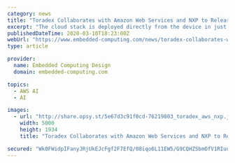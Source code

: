 ```yaml
---
category: news
title: "Toradex Collaborates with Amazon Web Services and NXP to Release Apalis AI Vision Starter Kit for the i.MX 8 Applications Processor"
excerpt: "The cloud stack is deployed directly from the device in just a few steps via AWS CloudFormation as a dedicated AWS instance. AWS enabled the NXP i.MX 8 applications processor as a target for Amazon SageMaker Neo. Amazon SageMaker Neo allows developers to optimize a ML model for a certain device. Lastly, a trained and optimized model is included ..."
publishedDateTime: 2020-03-10T18:23:00Z
webUrl: "https://www.embedded-computing.com/news/toradex-collaborates-with-amazon-web-services-and-nxp-to-release-apalis-ai-vision-starter-kit-for-the-i-mx-8-applications-processor"
type: article

provider:
  name: Embedded Computing Design
  domain: embedded-computing.com

topics:
  - AWS AI
  - AI

images:
  - url: "http://share.opsy.st/5e67d3c91f0cd-76219803_toradex_aws_nxp.jpg"
    width: 5000
    height: 1934
    title: "Toradex Collaborates with Amazon Web Services and NXP to Release Apalis AI Vision Starter Kit for the i.MX 8 Applications Processor"

secured: "Wk0FWidpIFanyJRjUkEJcFgf2F7EfQ/08iqo6L11EW5/G9CQHZSbmOfV1RIuuEqTfOLPfp+ypgeTAZHWg2uFKTooUjD9WD823K1ITMZMbHjL4QvdhrhCQbjNkz9bZIyVTW/wnTSgq9WrvTCUusr0KT1N6vk/OTaJBqH+dcn6IC7q2CTu2kg4VwqbWN2dMax9uUpa5UcjOoZxg9u68cLkskad6yUphQCsXiYh8POK7TplvU/yY6Z+4fNuqOexE9d10Bhnq/wOTYpVi7j8efPuMVhWHWpiRbir4Wd6KvoWZr3sAkAxa4js5lmqUAOPA7dP;0Y4p9P4zRUAPzUZOEH/v2Q=="
---
```


